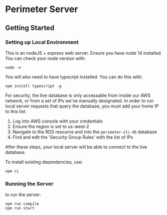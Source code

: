 # Perimeter Server

## Getting Started

### Setting up Local Environment
This is an nodeJS + express web server. Ensure you have node 14 installed. You can check your node version with:
```
node -v
```

You will also need to have typscript installed. You can do this with:
```
npm install typescript -g
```

For security, the live database is only accessable from inside our AWS network, or from a set of IPs we've manually designated. 
In order to run local server requests that query the database, you must add your home IP to this list:

1. Log into AWS console with your credentials
2. Ensure the region is set to us-west-2
3. Navigate to the RDS resource and into the `perimeter-slc-db` database
4. Find and edit the 'Security Group Rules' with the list of IPs

After these steps, your local server will be able to connect to the live database.

To install existing dependencies, use:
```
npm ci
```

### Running the Server
to run the server:
```
npm run compile
npm run start
```
